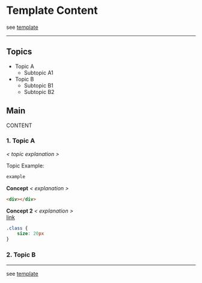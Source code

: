 # Template Content

see [template][template.md]

---

## Topics

- Topic A
    - Subtopic A1
- Topic B
    - Subtopic B1
    - Subtopic B2

## Main

CONTENT  

### 1. Topic A
*< topic explanation >*

Topic Example: 
```md
example
```

**Concept** *< explanation >*
```html
<div></div>
```

**Concept 2** *< explanation >*  
[link][google]  
```css
.class {
    size: 20px
}
```

### 2. Topic B

---
see [template][template.md]

<!-- LINKS -->
[google]: https://www.google.com  
[template.md]: template.md